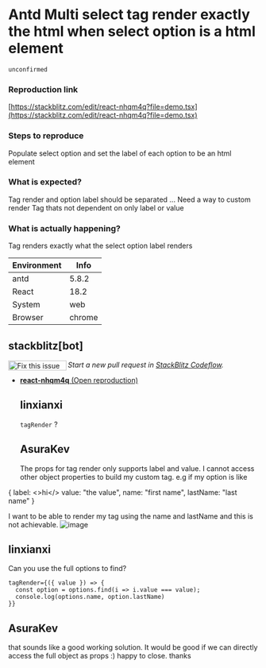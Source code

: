 # Antd Multi select tag render exactly the html when select option is a html element

`unconfirmed`

### Reproduction link

[https://stackblitz.com/edit/react-nhqm4q?file=demo.tsx](https://stackblitz.com/edit/react-nhqm4q?file=demo.tsx)

### Steps to reproduce

Populate select option and set the label of each option to be an html element

### What is expected?

Tag render and option label should be separated ... Need a way to custom render Tag thats not dependent on only label or value

### What is actually happening?

Tag renders exactly what the select option label renders

| Environment | Info   |
| ----------- | ------ |
| antd        | 5.8.2  |
| React       | 18.2   |
| System      | web    |
| Browser     | chrome |

<!-- generated by ant-design-issue-helper. DO NOT REMOVE -->

## stackblitz[bot]

<a href='https://stackblitz.com/~/github.com/ant-design/ant-design/issues/44067?repros=react-nhqm4q'><img src='https://developer.stackblitz.com/img/fix_this_issue_small.svg' alt='Fix this issue in StackBlitz Codeflow' align='left' width='117' height='20'></a> _Start a new pull request in [StackBlitz Codeflow](https://stackblitz.com/~/github.com/ant-design/ant-design/issues/44067?repros=react-nhqm4q)._

- [**react-nhqm4q** (Open reproduction)](https://stackblitz.com/edit/react-nhqm4q?issueRepo=ant-design/ant-design&issueNumber=44067)

  ## linxianxi

  `tagRender` ?

  ## AsuraKev

  The props for tag render only supports label and value. I cannot access other object properties to build my custom tag. e.g if my option is like

{
label: <>hi</>
value: "the value",
name: "first name",
lastName: "last name"
}

I want to be able to render my tag using the name and lastName and this is not achievable.
![image](https://github.com/ant-design/ant-design/assets/52765572/3cc13649-f690-476f-a9c1-e1209caa8583)

## linxianxi

Can you use the full options to find?

```
tagRender={({ value }) => {
  const option = options.find(i => i.value === value);
  console.log(options.name, option.lastName)
}}

```

## AsuraKev

that sounds like a good working solution. It would be good if we can directly access the full object as props :) happy to close. thanks
